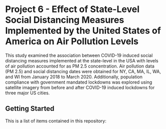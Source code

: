 # Project 6 - Effect of State-Level Social Distancing Measures Implemented by the United States of America on Air Pollution Levels

This study examined the association between COVID-19 induced social distancing measures implemented at the state-level in the USA with levels of air pollution accounted for as PM 2.5 concentration. Air pollution data (PM 2.5) and social distancing dates were obtained for NY, CA, MA, IL, WA, and WI from January 2018 to March 2020. Additionally, population compliance with government mandated lockdowns was explored using satellite imagery from before and after COVID-19 induced lockdowns for three major US cities.

## Getting Started

This is a list of items contained in this repository:

